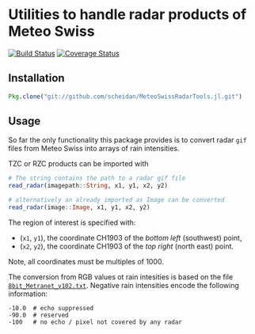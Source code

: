 Utilities to handle radar products of Meteo Swiss
==================================================

[![Build Status](https://travis-ci.org/scheidan/MeteoSwissRadarTools.jl.svg?branch=master)](https://travis-ci.org/scheidan/MeteoSwissRadarTools.jl)
[![Coverage Status](https://img.shields.io/coveralls/scheidan/MeteoSwissRadarTools.jl.svg)](https://coveralls.io/r/scheidan/MeteoSwissRadarTools.jl?branch=master)


Installation
------------

```Julia
Pkg.clone("git://github.com/scheidan/MeteoSwissRadarTools.jl.git")
```


Usage
-----

So far the only functionality this package provides is to convert radar
`gif` files from Meteo Swiss into arrays of rain intensities.

TZC or RZC products can be imported with
```Julia
# The string contains the path to a radar gif file
read_radar(imagepath::String, x1, y1, x2, y2)

# alternatively an already imported as Image can be converted
read_radar(image::Image, x1, y1, x2, y2)
```

The region of interest is specified with:
 - (`x1`, `y1`), the coordinate CH1903 of the *bottom left* (southwest) point,
 - (`x2`, `y2`), the coordinate CH1903 of the *top right* (north east) point.

Note, all coordinates must be multiples of 1000.


The conversion from RGB values ot rain intesities is based on the file
[`8bit_Metranet_v102.txt`](references/8bit_Metranet_v102.txt). Negative rain intensities encode the
following information:

```
-10.0  # echo suppressed
-90.0  # reserved
-100   # no echo / pixel not covered by any radar
```